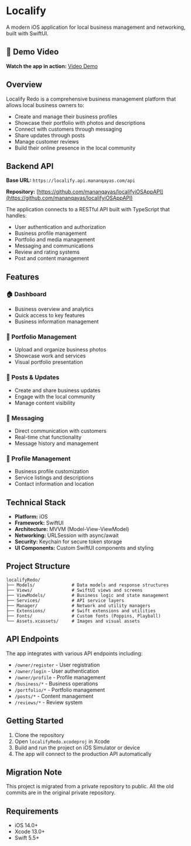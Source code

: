 # Localify

A modern iOS application for local business management and networking, built with SwiftUI.

## 🎥 Demo Video

**Watch the app in action:** [Video Demo](https://www.youtube.com/watch?v=aPlhL2YnfIg&feature=youtu.be)

## Overview

Localify Redo is a comprehensive business management platform that allows local business owners to:
- Create and manage their business profiles
- Showcase their portfolio with photos and descriptions
- Connect with customers through messaging
- Share updates through posts
- Manage customer reviews
- Build their online presence in the local community

## Backend API

**Base URL:** `https://localify.api.mananqayas.com/api`

**Repository:** [https://github.com/mananqayas/localifyiOSAppAPI](https://github.com/mananqayas/localifyiOSAppAPI)

The application connects to a RESTful API built with TypeScript that handles:
- User authentication and authorization
- Business profile management
- Portfolio and media management
- Messaging and communications
- Review and rating systems
- Post and content management

## Features

### 🏠 Dashboard
- Business overview and analytics
- Quick access to key features
- Business information management

### 💼 Portfolio Management
- Upload and organize business photos
- Showcase work and services
- Visual portfolio presentation

### 📱 Posts & Updates
- Create and share business updates
- Engage with the local community
- Manage content visibility

### 💬 Messaging
- Direct communication with customers
- Real-time chat functionality
- Message history and management

### 👤 Profile Management
- Business profile customization
- Service listings and descriptions
- Contact information and location

## Technical Stack

- **Platform:** iOS
- **Framework:** SwiftUI
- **Architecture:** MVVM (Model-View-ViewModel)
- **Networking:** URLSession with async/await
- **Security:** Keychain for secure token storage
- **UI Components:** Custom SwiftUI components and styling

## Project Structure

```
localifyRedo/
├── Models/              # Data models and response structures
├── Views/               # SwiftUI views and screens
├── ViewModels/          # Business logic and state management
├── Services/            # API service layers
├── Manager/             # Network and utility managers
├── Extensions/          # Swift extensions and utilities
├── Fonts/               # Custom fonts (Poppins, Playball)
└── Assets.xcassets/     # Images and visual assets
```

## API Endpoints

The app integrates with various API endpoints including:
- `/owner/register` - User registration
- `/owner/login` - User authentication
- `/owner/profile` - Profile management
- `/business/*` - Business operations
- `/portfolio/*` - Portfolio management
- `/posts/*` - Content management
- `/reviews/*` - Review system

## Getting Started

1. Clone the repository
2. Open `localifyRedo.xcodeproj` in Xcode
3. Build and run the project on iOS Simulator or device
4. The app will connect to the production API automatically

## Migration Note

This project is migrated from a private repository to public. All the old commits are in the original private repository.

## Requirements

- iOS 14.0+
- Xcode 13.0+
- Swift 5.5+
